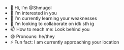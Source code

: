 - 👋 Hi, I’m @Shmugol
- 👀 I’m interested in you
- 🌱 I’m currently learning your weaknesses
- 💞️ I’m looking to collaborate on idk sth ig
- 📫 How to reach me: Look behind you
- 😄 Pronouns: he/they
- ⚡ Fun fact: I am currently approaching your location

<!---
Shmugol/Shmugol is a ✨ special ✨ repository because its `README.md` (this file) appears on your GitHub profile.
You can click the Preview link to take a look at your changes.
--->
